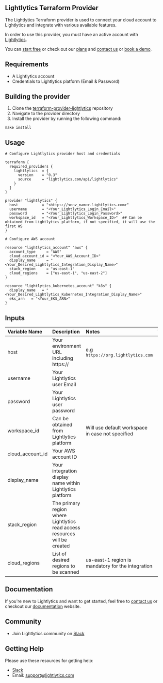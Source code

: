 ## Lightlytics Terraform Provider



The Lightlytics Terraform provider is used to connect your cloud account to Lightlytics and integrate with various available features.

In order to use this provider, you must have an active account with [Lightlytics](https://www.lightlytics.com).

You can [start free](https://www.lightlytics.com/treemium) or check out our [plans](https://www.lightlytics.com/plans) and [contact us](https://www.lightlytics.com/contact-us) or [book a demo](https://www.lightlytics.com/book-demo).


## Requirements
- A Lightlytics account
- Credentials to Lightlytics platform (Email & Password)


## Building the provider
1. Clone the [terraform-provider-lightlytics](https://github.com/lightlytics-terraform/terraform-provider-lightlytics) repository
2. Navigate to the provider directory
3. Install the provider by running the following command:
```
make install
```


## Usage
```hcl
# Configure Lightlytics provider host and credentials

terraform {
  required_providers {
    lightlytics  = {
      version    = "0.3"
      source     = "lightlytics.com/api/lightlytics"
    }
  }
}

provider "lightlytics" {
  host           = "<https://<env_name>.lightlytics.com>"
  username       = "<Your_Lightlytics_Login_Email>"
  password       = "<Your_Lightlytics_Login_Password>"
  workspace_id   = "<Your_Lightlytics_Workspace_ID>"  ## Can be obtained from Lightlytics platform, if not specified, it will use the first WS
}

# Configure AWS account

resource "lightlytics_account" "aws" {
  account_type     = "AWS"
  cloud_account_id = "<Your_AWS_Account_ID>"
  display_name     = "<Your_Desired_Lightlytics_Integration_Display_Name>"
  stack_region     = "us-east-1"
  cloud_regions    = ["us-east-1", "us-east-2"]
}

resource "lightlytics_kubernetes_account" "k8s" {
  display_name   = "<Your_Desired_Lightlytics_Kubernetes_Integration_Display_Name>"
  eks_arn   = "<Your_EKS_ARN>"
}
```


## Inputs
| Variable Name    | Description                                                                | Notes                                               | Type           | Required? | Default |
|:-----------------| :------------------------------------------------------------------------- | :-------------------------------------------------- |:---------------|:--------- |:--------|
| host             | Your environment URL including https://                                    | e.g `https://org.lightlytics.com`                   | `string`       | Yes       | n/a     |
| username         | Your Lightlytics user Email                                                |                                                     | `string`       | Yes       | n/a     |
| password         | Your Lightlytics user password                                             |                                                     | `string`       | Yes       | n/a     |
| workspace_id     | Can be obtained from Lightlytics platform                                  | Will use default workspace in case not specified    | `string`       | No        | n/a     |
| cloud_account_id | Your AWS account ID                                                        |                       			                   | `string`       | Yes       | n/a     |
| display_name     | Your integration display name within Lightlytics platform                  |                                                     | `string`       | No       | n/a     |
| stack_region     | The primary region where Lightlytics read access resources will be created |                                                     | `string`       | Yes       | n/a     |
| cloud_regions      | List of desired regions to be scanned                                      | us-east-1 region is mandatory for the integration   | `list(string)` | Yes       | n/a     | 



Documentation
-------------
If you're new to Lightlytics and want to get started, feel free to [contact us](https://www.lightlytics.com/contact-us) or checkout our [documentation](https://docs.lightlytics.com/) website.


Community
---------
- Join Lightlytics community on [Slack](https://join.slack.com/t/lightlyticscommunity/shared_invite/zt-1f7dk2yo7-xBTOU_o4tOnAjoFxfHVF8Q)


Getting Help
------------
Please use these resources for getting help:
- [Slack](https://join.slack.com/t/lightlyticscommunity/shared_invite/zt-1f7dk2yo7-xBTOU_o4tOnAjoFxfHVF8Q)
- Email: support@lightlytics.com
